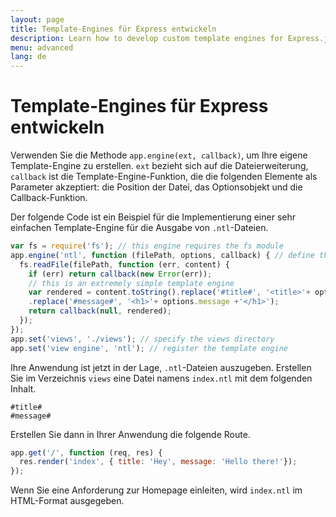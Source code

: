 ```yaml
---
layout: page
title: Template-Engines für Express entwickeln
description: Learn how to develop custom template engines for Express.js using app.engine(), with examples on creating and integrating your own template rendering logic.
menu: advanced
lang: de
---
```


# Template-Engines für Express entwickeln

Verwenden Sie die Methode `app.engine(ext, callback)`, um Ihre eigene Template-Engine zu erstellen. `ext` bezieht sich auf die Dateierweiterung, `callback` ist die Template-Engine-Funktion, die die folgenden Elemente als Parameter akzeptiert: die Position der Datei, das Optionsobjekt und die Callback-Funktion.

Der folgende Code ist ein Beispiel für die Implementierung einer sehr einfachen Template-Engine für die Ausgabe von `.ntl`-Dateien.

```js
var fs = require('fs'); // this engine requires the fs module
app.engine('ntl', function (filePath, options, callback) { // define the template engine
  fs.readFile(filePath, function (err, content) {
    if (err) return callback(new Error(err));
    // this is an extremely simple template engine
    var rendered = content.toString().replace('#title#', '<title>'+ options.title +'</title>')
    .replace('#message#', '<h1>'+ options.message +'</h1>');
    return callback(null, rendered);
  });
});
app.set('views', './views'); // specify the views directory
app.set('view engine', 'ntl'); // register the template engine
```

Ihre Anwendung ist jetzt in der Lage, `.ntl`-Dateien auszugeben. Erstellen Sie im Verzeichnis `views` eine Datei namens `index.ntl` mit dem folgenden Inhalt.

```pug
#title#
#message#
```
Erstellen Sie dann in Ihrer Anwendung die folgende Route.
```js
app.get('/', function (req, res) {
  res.render('index', { title: 'Hey', message: 'Hello there!'});
});
```
Wenn Sie eine Anforderung zur Homepage einleiten, wird `index.ntl` im HTML-Format ausgegeben.
